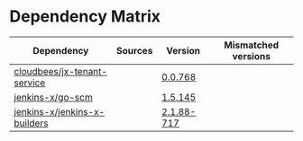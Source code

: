 # Dependency Matrix

Dependency | Sources | Version | Mismatched versions
---------- | ------- | ------- | -------------------
[cloudbees/jx-tenant-service](https://github.com/cloudbees/jx-tenant-service) |  | [0.0.768](https://github.com/cloudbees/jx-tenant-service/releases/tag/v0.0.768) | 
[jenkins-x/go-scm](https://github.com/jenkins-x/go-scm) |  | [1.5.145]() | 
[jenkins-x/jenkins-x-builders](https://github.com/jenkins-x/jenkins-x-builders) |  | [2.1.88-717]() | 
